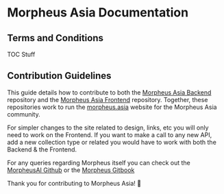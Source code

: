 # Morpheus Asia Documentation

## Terms and Conditions

TOC Stuff

## Contribution Guidelines

This guide details how to contribute to both the [Morpheus Asia Backend](https://github.com/Morpheus-Asia/mor-asia-backend) repository and the [Morpheus Asia Frontend](https://github.com/Morpheus-Asia/mor-asia-frontend) repository. Together, these repositories work to run the [morpheus.asia](https://morpheus.asia) website for the Morpheus Asia community.

For simpler changes to the site related to design, links, etc you will only need to work on the Frontend. If you want to make a call to any new API, add a new collection type or related you would have to work with both the Backend & the Frontend.

For any queries regarding Morpheus itself you can check out the [MorpheusAI Github](https://github.com/MorpheusAIs) or the [Morpheus Gitbook](https://morpheusai.gitbook.io/morpheus)

Thank you for contributing to Morpheus Asia! 🚀
